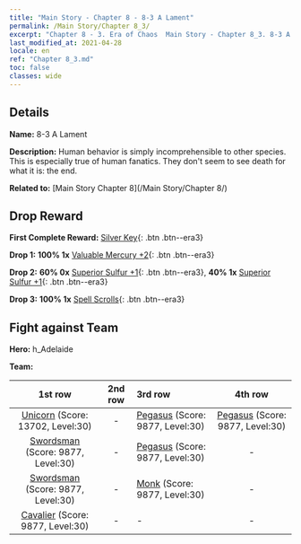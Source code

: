 ```yaml
---
title: "Main Story - Chapter 8 - 8-3 A Lament"
permalink: /Main Story/Chapter 8_3/
excerpt: "Chapter 8 - 3. Era of Chaos  Main Story - Chapter 8_3. 8-3 A Lament"
last_modified_at: 2021-04-28
locale: en
ref: "Chapter 8_3.md"
toc: false
classes: wide
---
```


## Details

 **Name:** 8-3 A Lament

 **Description:** Human behavior is simply incomprehensible to other species. This is especially true of human fanatics. They don't seem to see death for what it is: the end.

 **Related to:** [Main Story Chapter 8](/Main Story/Chapter 8/)

## Drop Reward

 **First Complete Reward:** [Silver Key](/Items/con_693/){: .btn .btn--era3}

 **Drop 1:** **100% 1x** [Valuable Mercury +2](/Items/mat_28/){: .btn .btn--era3}

 **Drop 2:** **60% 0x** [Superior Sulfur +1](/Items/mat_22/){: .btn .btn--era3}, **40% 1x** [Superior Sulfur +1](/Items/mat_22/){: .btn .btn--era3}

 **Drop 3:** **100% 1x** [Spell Scrolls](/Items/con_694/){: .btn .btn--era3}


## Fight against Team
 **Hero:** h_Adelaide

 **Team:**


  | 1st row | 2nd row | 3rd row | 4th row |
  |:----:|:----:|:----|:----:|
  | [Unicorn](/units/Unicorn/) (Score: 13702, Level:30)  | - | [Pegasus](/units/Pegasus/) (Score: 9877, Level:30)  | [Pegasus](/units/Pegasus/) (Score: 9877, Level:30)  |
  | [Swordsman](/units/Swordsman/) (Score: 9877, Level:30)  | - | [Pegasus](/units/Pegasus/) (Score: 9877, Level:30)  | - |
  | [Swordsman](/units/Swordsman/) (Score: 9877, Level:30)  | - | [Monk](/units/Monk/) (Score: 9877, Level:30)  | - |
  | [Cavalier](/units/Cavalier/) (Score: 9877, Level:30)  | - | - | - |


